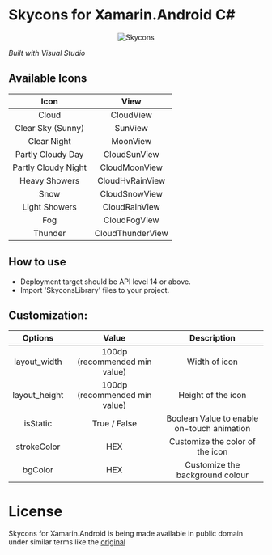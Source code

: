 Skycons for Xamarin.Android C#
===================

<p align="center">
  <img src="https://github.com/torryharris/Skycons/blob/master/Skycons/skycons.gif" alt="Skycons"/>
</p>

*Built with Visual Studio*

## Available Icons

| Icon | View |
| :------: | :---: |
| Cloud | CloudView |
| Clear Sky (Sunny) | SunView |
| Clear Night | MoonView |
| Partly Cloudy Day | CloudSunView |
| Partly Cloudy Night | CloudMoonView |
| Heavy Showers | CloudHvRainView |
| Snow | CloudSnowView |
| Light Showers | CloudRainView |
| Fog | CloudFogView |
| Thunder | CloudThunderView |

## How to use
 - Deployment target should be API level 14 or above.
 - Import 'SkyconsLibrary' files to your project.
 
## Customization:

| Options | Value | Description |
| :------: | :---: | :----------: |
| layout_width | 100dp (recommended min value) | Width of icon |
| layout_height | 100dp (recommended min value) | Height of the icon |
| isStatic | True / False | Boolean Value to enable on-touch animation |
| strokeColor | HEX | Customize the color of the icon |
| bgColor | HEX | Customize the background colour |

License
=======

Skycons for Xamarin.Android is being made available in public domain under similar terms like the [original](http://darkskyapp.github.io)
